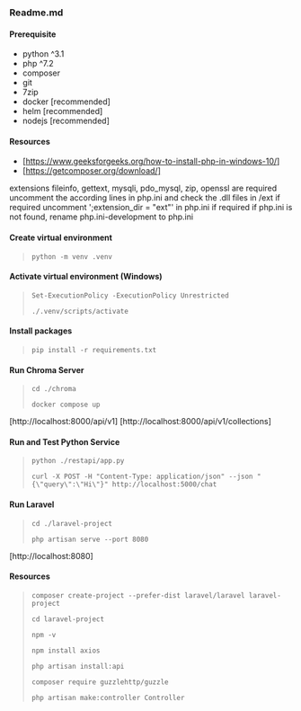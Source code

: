 ### Readme.md

#### Prerequisite

 - python ^3.1
 - php ^7.2
 - composer
 - git
 - 7zip
 - docker [recommended]
 - helm [recommended]
 - nodejs [recommended]

#### Resources

 - [https://www.geeksforgeeks.org/how-to-install-php-in-windows-10/]
 - [https://getcomposer.org/download/]

extensions fileinfo, gettext, mysqli, pdo_mysql, zip, openssl are required
uncomment the according lines in php.ini and check the .dll files in /ext if required
uncomment ';extension_dir = "ext"' in php.ini if required
if php.ini is not found, rename php.ini-development to php.ini

#### Create virtual environment

> ``python -m venv .venv``

#### Activate virtual environment (Windows)

> ``Set-ExecutionPolicy -ExecutionPolicy Unrestricted``
>
> ``./.venv/scripts/activate``

#### Install packages

> ``pip install -r requirements.txt``

#### Run Chroma Server

> ``cd ./chroma``
>
> ``docker compose up``

[http://localhost:8000/api/v1]
[http://localhost:8000/api/v1/collections]

#### Run and Test Python Service

> ``python ./restapi/app.py``
>
> ``curl -X POST -H "Content-Type: application/json" --json "{\"query\":\"Hi\"}" http://localhost:5000/chat``

#### Run Laravel

> ``cd ./laravel-project``
>
> ``php artisan serve --port 8080``

[http://localhost:8080]

#### Resources

> ``composer create-project --prefer-dist laravel/laravel laravel-project``
>
> ``cd laravel-project``
>
> ``npm -v``
>
> ``npm install axios``
>
> ``php artisan install:api``
>
> ``composer require guzzlehttp/guzzle``
>
> ``php artisan make:controller Controller``

